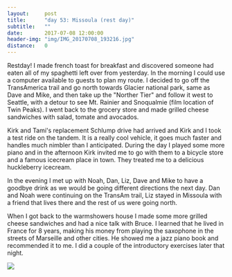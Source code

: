 ```yaml
---
layout:     post
title:      "day 53: Missoula (rest day)"
subtitle:   ""
date:       2017-07-08 12:00:00
header-img: "img/IMG_20170708_193216.jpg"
distance:   0
---
```


Restday!
I made french toast for breakfast and discovered someone had eaten all of my spaghetti left over from yesterday.
In the morning I could use a computer available to guests to plan my route.
I decided to go off the TransAmerica trail and go north towards Glacier national park, same as Dave and Mike, and then take up the "Norther Tier" and follow it west to Seattle, with a detour to see Mt. Rainier and Snoqualmie (film location of Twin Peaks).
I went back to the grocery store and made grilled cheese sandwiches with salad, tomate and avocados.

Kirk and Tami's replacement Schlump drive had arrived and Kirk and I took a test ride on the tandem.
It is a really cool vehicle, it goes much faster and handles much nimbler than I anticipated.
During the day I played some more piano and in the afternoon Kirk invited me to go with them to a bicycle store and a famous icecream place in town.
They treated me to a delicious huckleberry icecream.

In the evening I met up with Noah, Dan, Liz, Dave and Mike to have a goodbye drink as we would be going different directions the next day.
Dan and Noah were continuing on the TransAm trail, Liz stayed in Missoula with a friend that lives there and the rest of us were going north.

When I got back to the warmshowers house I made some more grilled cheese sandwiches and had a nice talk with Bruce.
I learned that he lived in France for 8 years, making his money from playing the saxophone in the streets of Marseille and other cities.
He showed me a jazz piano book and recommended it to me.
I did a couple of the introductory exercises later that night.


<img src="{{ site.baseurl }}/img/IMG_20170709_064828.jpg">
<span class="caption text-muted"></span>


